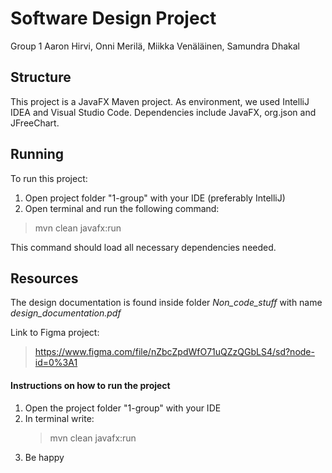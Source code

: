 # Software Design Project
Group 1
Aaron Hirvi, Onni Merilä, Miikka Venäläinen, Samundra Dhakal
## Structure
This project is a JavaFX Maven project. As environment, we used IntelliJ IDEA and Visual Studio Code. Dependencies include JavaFX, org.json and JFreeChart.

## Running
To run this project:
1. Open project folder "1-group" with your IDE (preferably IntelliJ)
2. Open terminal and run the following command:
>mvn clean javafx:run

This command should load all necessary dependencies needed.

## Resources
The design documentation is found inside folder *Non_code_stuff* with name *design_documentation.pdf*

Link to Figma project:
>https://www.figma.com/file/nZbcZpdWfO71uQZzQGbLS4/sd?node-id=0%3A1


#### Instructions on how to run the project

1. Open the project folder "1-group" with your IDE
2. In terminal write:
    >mvn clean javafx:run
3. Be happy
